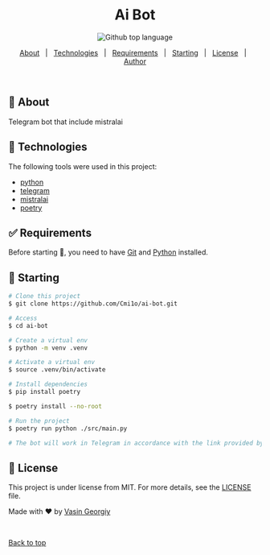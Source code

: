 <div id="top"/>

<h1 align="center">Ai Bot</h1>

<p align="center">
  <img alt="Github top language" src="https://img.shields.io/github/languages/top/Cmi1o/ai-bot?color=56BEB8">
</p>


<p align="center">
  <a href="#dart-about">About</a> &#xa0; | &#xa0;
  <a href="#rocket-technologies">Technologies</a> &#xa0; | &#xa0;
  <a href="#white_check_mark-requirements">Requirements</a> &#xa0; | &#xa0;
  <a href="#checkered_flag-starting">Starting</a> &#xa0; | &#xa0;
  <a href="#memo-license">License</a> &#xa0; | &#xa0;
  <a href="https://github.com/Cmi1o" target="_blank">Author</a>
</p>

<br>

## :dart: About ##

Telegram bot that include mistralai


## :rocket: Technologies ##

The following tools were used in this project:

- [python](https://www.python.org/)
- [telegram](https://telegram.org/)
- [mistralai](https://mistral.ai/)
- [poetry](https://python-poetry.org/)

## :white_check_mark: Requirements ##

Before starting :checkered_flag:, you need to have [Git](https://git-scm.com) and [Python](https://www.python.org/downloads/release/python-3115/) installed.

## :checkered_flag: Starting ##

```bash
# Clone this project
$ git clone https://github.com/Cmi1o/ai-bot.git

# Access
$ cd ai-bot

# Create a virtual env
$ python -m venv .venv

# Activate a virtual env
$ source .venv/bin/activate

# Install dependencies
$ pip install poetry

$ poetry install --no-root

# Run the project
$ poetry run python ./src/main.py

# The bot will work in Telegram in accordance with the link provided by @BotFather
```

## :memo: License ##

This project is under license from MIT. For more details, see the [LICENSE](LICENSE.md) file.


Made with :heart: by <a href="https://github.com/Cmi1o" target="_blank">Vasin Georgiy</a>

&#xa0;

<a href="#top">Back to top</a>
